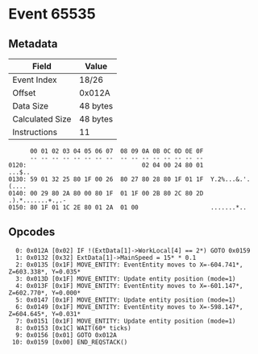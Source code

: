 # Event 65535

## Metadata

| Field           | Value    |
|-----------------|----------|
| Event Index     | 18/26    |
| Offset          | 0x012A   |
| Data Size       | 48 bytes |
| Calculated Size | 48 bytes |
| Instructions    | 11       |

```
      00 01 02 03 04 05 06 07  08 09 0A 0B 0C 0D 0E 0F
      -- -- -- -- -- -- -- --  -- -- -- -- -- -- -- --
0120:                                02 04 00 24 80 01            ...$..
0130: 59 01 32 25 80 1F 00 26  80 27 80 28 80 1F 01 1F  Y.2%...&.'.(....
0140: 00 29 80 2A 80 00 80 1F  01 1F 00 2B 80 2C 80 2D  .).*.......+.,.-
0150: 80 1F 01 1C 2E 80 01 2A  01 00                    .......*..      
```

## Opcodes

```
  0: 0x012A [0x02] IF !(ExtData[1]->WorkLocal[4] == 2*) GOTO 0x0159
  1: 0x0132 [0x32] ExtData[1]->MainSpeed = 15* * 0.1
  2: 0x0135 [0x1F] MOVE_ENTITY: EventEntity moves to X=-604.741*, Z=603.338*, Y=0.035*
  3: 0x013D [0x1F] MOVE_ENTITY: Update entity position (mode=1)
  4: 0x013F [0x1F] MOVE_ENTITY: EventEntity moves to X=-601.147*, Z=602.770*, Y=0.000*
  5: 0x0147 [0x1F] MOVE_ENTITY: Update entity position (mode=1)
  6: 0x0149 [0x1F] MOVE_ENTITY: EventEntity moves to X=-598.147*, Z=604.645*, Y=0.031*
  7: 0x0151 [0x1F] MOVE_ENTITY: Update entity position (mode=1)
  8: 0x0153 [0x1C] WAIT(60* ticks)
  9: 0x0156 [0x01] GOTO 0x012A
 10: 0x0159 [0x00] END_REQSTACK()
```
